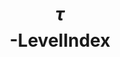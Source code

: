 ---
layout: page
title: $$\tau$$-LevelIndex
description: "$$\tau$$-LevelIndex: Towards Efficient Query Processing in Continuous Preference Space"
img: assets/img/publication_preview/levelIndex.JPG
redirect: https://doi.org/10.1145/3514221.3526182
importance: 2
category: published
---
